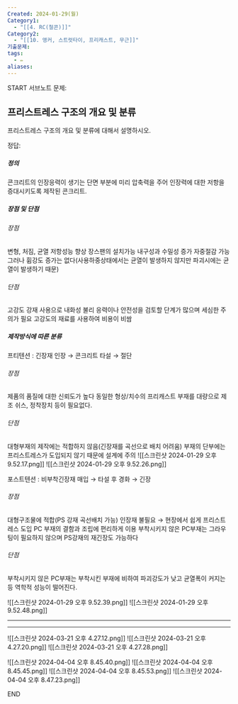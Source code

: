 ```yaml
---
Created: 2024-01-29(월)
Category1:
  - "[[4. RC(철콘)]]"
Category2:
  - "[[10. 앵커, 스트럿타이, 프리캐스트, 무근]]"
기출문제:
tags:
  - ✏️
aliases:
---
```

START
서브노트
문제:  
## 프리스트레스 구조의 개요 및 분류

프리스트레스 구조의 개요 및 분류에 대해서 설명하시오.

정답: 

##### 정의
콘크리트의 인장응력이 생기는 단면 부분에 미리 압축력을 주어 인장력에 대한 저항을 증대시키도록 제작된 콘크리트.

##### 장점 및 단점
###### 장점
변형, 처짐, 균열 저항성능 향상
장스팬의 설치가능
내구성과 수밀성 증가
자중절감 가능
그러나 휨강도 증가는 없다(사용하중상태에서는 균열이 발생하지 않지만 파괴시에는 균열이 발생하기 때문)
###### 단점
고강도 강재 사용으로 내화성 불리
응력이나 안전성을 검토할 단계가 많으며 세심한 주의가 필요
고강도의 재료를 사용하여 비용이 비쌈
##### 제작방식에 따른 분류
프티텐션 : 긴장재 인장 → 콘크리트 타설 → 절단
###### 장점
제품의 품질에 대한 신뢰도가 높다
동일한 형상/치수의 프리캐스트 부재를 대량으로 제조
쉬스, 정착장치 등이 필요없다.
###### 단점
대형부재의 제작에는 적합하지 않음(긴장재를 곡선으로 배치 어려움)
부재의 단부에는 프리스트레스가 도입되지 않기 때문에 설계에 주의
![[스크린샷 2024-01-29 오후 9.52.17.png]]
![[스크린샷 2024-01-29 오후 9.52.26.png]]

포스트텐션 : 비부착긴장재 매입 → 타설 후 경화 → 긴장
###### 장점
대형구조물에 적합(PS 강재 곡선배치 가능)
인장재 불필요 → 현장에서 쉽게 프리스트레스 도입
PC 부재의 결함과 조립에 편리하게 이용
부착시키지 않은  PC부재는 그라우팅이 필요하지 않으며 PS강재의 재긴장도 가능하다
###### 단점
부착시키지 않은 PC부재는 부착시킨 부재에 비하여 파괴강도가 낮고 균열폭이 커지는 등 역학적 성능이 떨어진다.

![[스크린샷 2024-01-29 오후 9.52.39.png]]
![[스크린샷 2024-01-29 오후 9.52.48.png]]

***
***
![[스크린샷 2024-03-21 오후 4.27.12.png]]
![[스크린샷 2024-03-21 오후 4.27.20.png]]
![[스크린샷 2024-03-21 오후 4.27.28.png]]

![[스크린샷 2024-04-04 오후 8.45.40.png]]
![[스크린샷 2024-04-04 오후 8.45.45.png]]
![[스크린샷 2024-04-04 오후 8.45.53.png]]
![[스크린샷 2024-04-04 오후 8.47.23.png]]
<!--ID: 1706755422380-->
END

